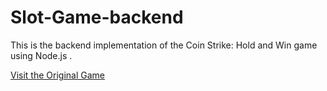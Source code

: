 # Slot-Game-backend

This is the backend implementation of the Coin Strike: Hold and Win game using Node.js .

[Visit the Original Game](https://playson.com/games/run/coin-strike-hold-and-win#)
